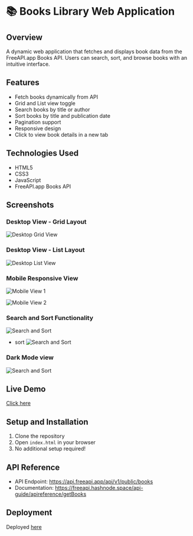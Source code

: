 # 📚 Books Library Web Application

## Overview
A dynamic web application that fetches and displays book data from the FreeAPI.app Books API. Users can search, sort, and browse books with an intuitive interface.

## Features
- Fetch books dynamically from API
- Grid and List view toggle
- Search books by title or author
- Sort books by title and publication date
- Pagination support
- Responsive design
- Click to view book details in a new tab

## Technologies Used
- HTML5
- CSS3
- JavaScript
- FreeAPI.app Books API

## Screenshots

### Desktop View - Grid Layout
![Desktop Grid View](./grid.png)

### Desktop View - List Layout
![Desktop List View](./list.png)

### Mobile Responsive View
![Mobile View 1](./res-1.png)

![Mobile View 2](./res-2.png)

### Search and Sort Functionality
![Search and Sort](./search.png)

- sort
![Search and Sort](./sort.png)

### Dark Mode view
![Search and Sort](./dark.png)


## Live Demo
[Click here](https://find-book-1.netlify.app/)

## Setup and Installation
1. Clone the repository
2. Open `index.html` in your browser
3. No additional setup required!

## API Reference
- API Endpoint: https://api.freeapi.app/api/v1/public/books
- Documentation: https://freeapi.hashnode.space/api-guide/apireference/getBooks

## Deployment
Deployed [here](https://find-book-1.netlify.app/)
